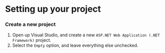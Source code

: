 # Setting up your project

### Create a new project
1. Open up Visual Studio, and create a new `ASP.NET Web Application (.NET Framework)` project.
2. Select the `Empty` option, and leave everything else unchecked.
